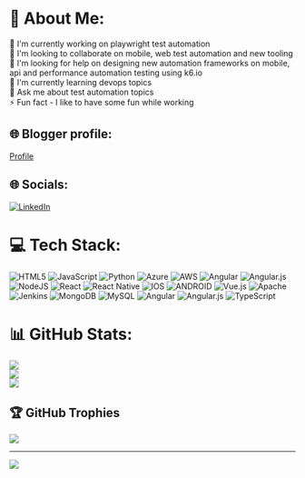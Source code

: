 # 💫 About Me:
🔭 I'm currently working on playwright test automation<br> 👯 I'm looking to collaborate on mobile, web test automation and new tooling<br> 🤝 I'm looking for help on designing new automation frameworks on mobile, api and performance automation testing using k6.io<br> 🌱 I'm currently learning devops topics<br> 💬 Ask me about test automation topics<br> ⚡ Fun fact - I like to have some fun while working 

## 🌐 Blogger profile:
[Profile](https://www.blogger.com/profile/06939442079028713822)

## 🌐 Socials:
[![LinkedIn](https://img.shields.io/badge/LinkedIn-%230077B5.svg?logo=linkedin&logoColor=white)](https://linkedin.com/in/jay-kishore-duvvuri-712b1a70) 


# 💻 Tech Stack:
![HTML5](https://img.shields.io/badge/html5-%23E34F26.svg?style=flat&logo=html5&logoColor=white) ![JavaScript](https://img.shields.io/badge/javascript-%23323330.svg?style=flat&logo=javascript&logoColor=%23F7DF1E) ![Python](https://img.shields.io/badge/python-3670A0?style=flat&logo=python&logoColor=ffdd54) ![Azure](https://img.shields.io/badge/azure-%230072C6.svg?style=flat&logo=azure-devops&logoColor=white) ![AWS](https://img.shields.io/badge/AWS-%23FF9900.svg?style=flat&logo=amazon-aws&logoColor=white) ![Angular](https://img.shields.io/badge/angular-%23DD0031.svg?style=flat&logo=angular&logoColor=white) ![Angular.js](https://img.shields.io/badge/angular.js-%23E23237.svg?style=flat&logo=angularjs&logoColor=white) ![NodeJS](https://img.shields.io/badge/node.js-6DA55F?style=flat&logo=node.js&logoColor=white) ![React](https://img.shields.io/badge/react-%2320232a.svg?style=flat&logo=react&logoColor=%2361DAFB) ![React Native](https://img.shields.io/badge/react_native-%2320232a.svg?style=flat&logo=react&logoColor=%2361DAFB) ![IOS](https://img.shields.io/badge/IOS-%2320232a.svg?style=flat&logo=apple&logoColor=white) ![ANDROID](https://img.shields.io/badge/android-%2320232a.svg?style=flat&logo=android&logoColor=%a4c639) ![Vue.js](https://img.shields.io/badge/vuejs-%2335495e.svg?style=flat&logo=vuedotjs&logoColor=%234FC08D) ![Apache](https://img.shields.io/badge/apache-%23D42029.svg?style=flat&logo=apache&logoColor=white) ![Jenkins](https://img.shields.io/badge/jenkins-%232C5263.svg?style=flat&logo=jenkins&logoColor=white) ![MongoDB](https://img.shields.io/badge/MongoDB-%234ea94b.svg?style=flat&logo=mongodb&logoColor=white) ![MySQL](https://img.shields.io/badge/mysql-%2300f.svg?style=flat&logo=mysql&logoColor=white) ![Angular](https://img.shields.io/badge/angular-%23DD0031.svg?style=flat&logo=angular&logoColor=white) ![Angular.js](https://img.shields.io/badge/angular.js-%23E23237.svg?style=flat&logo=angularjs&logoColor=white) ![TypeScript](https://img.shields.io/badge/typescript-%23007ACC.svg?style=flat&logo=typescript&logoColor=white)
# 📊 GitHub Stats:
![](https://github-readme-stats.vercel.app/api?username=JayKishoreDuvvuri&theme=highcontrast&hide_border=false&include_all_commits=true&count_private=true)<br/>
![](https://github-readme-streak-stats.herokuapp.com/?user=JayKishoreDuvvuri&theme=highcontrast&hide_border=false)<br/>
![](https://github-readme-stats.vercel.app/api/top-langs/?username=JayKishoreDuvvuri&theme=highcontrast&hide_border=false&include_all_commits=true&count_private=true&layout=compact)

## 🏆 GitHub Trophies
![](https://github-profile-trophy.vercel.app/?username=JayKishoreDuvvuri&theme=juicyfresh&no-frame=false&no-bg=true&margin-w=4)

---
[![](https://visitcount.itsvg.in/api?id=JayKishoreDuvvuri&icon=0&color=1)](https://visitcount.itsvg.in)

<!-- Proudly created with GPRM ( https://gprm.itsvg.in ) -->
